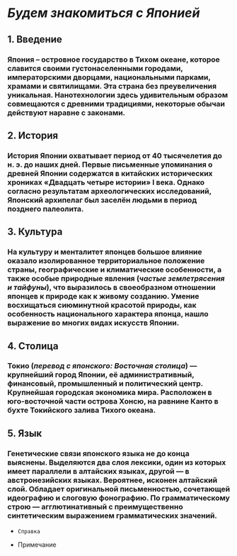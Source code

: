 # ***Будем знакомиться с Японией***

## 1. **Введение**
### Япония – островное государство в Тихом океане, которое славится своими густонаселенными городами, императорскими дворцами, национальными парками, храмами и святилищами. Эта страна без преувеличения уникальная. Нанотехнологии здесь удивительным образом совмещаются с древними традициями, некоторые обычаи действуют наравне с законами. 

## 2. **История**

### История Японии охватывает период от 40 тысячелетия до н. э. до наших дней. Первые письменные упоминания о древней Японии содержатся в китайских исторических хрониках «Двадцать четыре истории» I века. Однако согласно результатам археологических исследований, Японский архипелаг был заселён людьми в период позднего палеолита.

## 3. **Культура**
### На культуру и менталитет японцев большое влияние оказало изолированное территориальное положение страны, географические и климатические особенности, а также особые природные явления (*частые землетрясения и тайфуны*), что выразилось в своеобразном отношении японцев к природе как к живому созданию. Умение восхищаться сиюминутной красотой природы, как особенность национального характера японца, нашло выражение во многих видах искусств Японии.

## 4. **Столица**
### Токио (*перевод с японского: Восточная столица*) — крупнейший город Японии, её административный, финансовый, промышленный и политический центр. Крупнейшая городская экономика мира. Расположен в юго-восточной части острова Хонсю, на равнине Канто в бухте Токийского залива Тихого океана.

## 5. **Язык**
### Генетические связи японского языка не до конца выяснены. Выделяются два слоя лексики, один из которых имеет параллели в алтайских языках, другой — в австронезийских языках. Вероятнее, исконен алтайский слой. Обладает оригинальной письменностью, сочетающей идеографию и слоговую фонографию. По грамматическому строю — агглютинативный с преимущественно синтетическим выражением грамматических значений.

* `Справка`


- Примечание 

